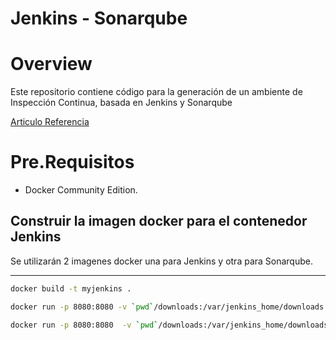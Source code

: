 # Jenkins - Sonarqube

# Overview 

Este repositorio contiene código para la generación de un ambiente de Inspección Continua, basada en Jenkins
y Sonarqube

[Articulo Referencia](https://dzone.com/articles/dockerizing-jenkins-2-setup-and-using-it-along-wit?edition=309196&utm_source=Daily%20Digest&utm_medium=email&utm_campaign=dd%202017-07-19)

# Pre.Requisitos

* Docker Community Edition.



## Construir la imagen docker para el contenedor Jenkins

Se utilizarán 2 imagenes docker una para Jenkins y otra para Sonarqube.

----
``` bash
docker build -t myjenkins . 
```
```bash
docker run -p 8080:8080 -v `pwd`/downloads:/var/jenkins_home/downloads --rm --name myjenkins myjenkins:latest
```
```bash
docker run -p 8080:8080  -v `pwd`/downloads:/var/jenkins_home/downloads -v `pwd`/jobs:/var/jenkins_home/jobs/ -v `pwd`/m2deps:/var/jenkins_home/.m2/repository/ --rm --name myjenkins myjenkins:latest
```
